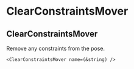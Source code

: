 # ClearConstraintsMover
## ClearConstraintsMover

Remove any constraints from the pose.

    <ClearConstraintsMover name=(&string) />


